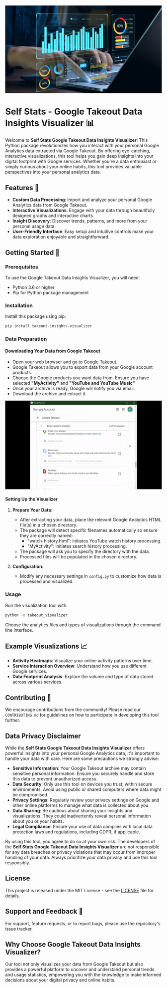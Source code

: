 ![Splash Image](images/splash.jpg)

# **Self Stats** - Google Takeout Data Insights Visualizer 📊

Welcome to **Self Stats Google Takeout Data Insights Visualizer**! This Python package revolutionizes how you interact with your personal Google Analytics data extracted via Google Takeout. By offering eye-catching, interactive visualizations, this tool helps you gain deep insights into your digital footprint with Google services. Whether you're a data enthusiast or simply curious about your online habits, this tool provides valuable perspectives into your personal analytics data.

## Features 🌟

- **Custom Data Processing**: Import and analyze your personal Google Analytics data from Google Takeout.
- **Interactive Visualizations**: Engage with your data through beautifully designed graphs and interactive charts.
- **Insight Discovery**: Discover trends, patterns, and more from your personal usage data.
- **User-Friendly Interface**: Easy setup and intuitive controls make your data exploration enjoyable and straightforward.

## Getting Started 🚀

### Prerequisites

To use the Google Takeout Data Insights Visualizer, you will need:

- Python 3.6 or higher
- Pip for Python package management

### Installation

Install this package using pip:

```bash
pip install takeout-insights-visualizer
```

### Data Preparation

#### Downloading Your Data from Google Takeout

- Open your web browser and go to [Google Takeout](https://takeout.google.com/).
- Google Takeout allows you to export data from your Google account products.
- Choose the Google products you want data from. Ensure you have selected **"MyActivity"** and **"YouTube and YouTube Music"**
- Once your archive is ready, Google will notify you via email.
- Download the archive and extract it.

![Google Takeout Demo](gifs/Google_Takeout_instructions.gif)

#### Setting Up the Visualizer

1. **Prepare Your Data**:

   - After extracting your data, place the relevant Google Analytics HTML file(s) in a chosen directory.
   - The package will detect specific filenames automatically so ensure they are correctly named:
     - "watch-history.html": initiates YouTube watch history processing.
     - "MyActivity": initiates search history processing.
   - The package will ask you to specify the directory with the data.
   - Processed files will be populated in the chosen directory.

2. **Configuration**:
   - Modify any necessary settings in `config.py` to customize how data is processed and visualized.

### Usage

Run the visualization tool with:

```bash
python -m takeout_visualizer
```

Choose the analytics files and types of visualizations through the command line interface.

## Example Visualizations 📈

- **Activity Heatmaps**: Visualize your online activity patterns over time.
- **Service Interaction Overview**: Understand how you use different Google services.
- **Data Footprint Analysis**: Explore the volume and type of data stored across various services.

## Contributing 🤝

We encourage contributions from the community! Please read our `CONTRIBUTING.md` for guidelines on how to participate in developing this tool further.

## Data Privacy Disclaimer

While the **Self Stats Google Takeout Data Insights Visualizer** offers powerful insights into your personal Google Analytics data, it's important to handle your data with care. Here are some precautions we strongly advise:

- **Sensitive Information**: Your Google Takeout archive may contain sensitive personal information. Ensure you securely handle and store this data to prevent unauthorized access.
- **Data Security**: Only use this tool on devices you trust, within secure environments. Avoid using public or shared computers where data might be compromised.
- **Privacy Settings**: Regularly review your privacy settings on Google and other online platforms to manage what data is collected about you.
- **Data Sharing**: Be cautious about sharing your insights and visualizations. They could inadvertently reveal personal information about you or your habits.
- **Legal Compliance**: Ensure your use of data complies with local data protection laws and regulations, including GDPR, if applicable.

By using this tool, you agree to do so at your own risk. The developers of the **Self Stats Google Takeout Data Insights Visualizer** are not responsible for any data breaches or privacy violations that may occur from improper handling of your data. Always prioritize your data privacy and use this tool responsibly.

## License

This project is released under the MIT License - see the [LICENSE](LICENSE) file for details.

## Support and Feedback 📝

For support, feature requests, or to report bugs, please use the repository's issue tracker.

## Why Choose Google Takeout Data Insights Visualizer?

Our tool not only visualizes your data from Google Takeout but also provides a powerful platform to uncover and understand personal trends and usage statistics, empowering you with the knowledge to make informed decisions about your digital privacy and online habits.
